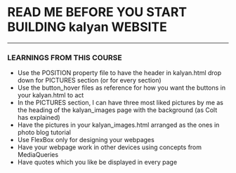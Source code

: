 # READ ME BEFORE YOU START BUILDING kalyan WEBSITE
---
### LEARNINGS FROM THIS COURSE
* Use the POSITION property file to have the header in kalyan.html drop down for PICTURES section (or for every section)
* Use the button_hover files as reference for how you want the buttons in your kalyan.html to act
* In the PICTURES section, I can have three most liked pictures by me as the heading of the kalyan_images page with the background (as Colt has explained)
* Have the pictures in your kalyan_images.html arranged as the ones in photo blog tutorial
* Use FlexBox only for designing your webpages
* Have your webpage work in other devices using concepts from MediaQueries
* Have quotes which you like be displayed in every page

